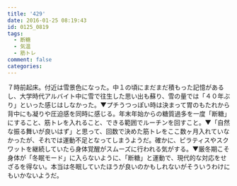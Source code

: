 ```yaml
---
title: '429'
date: 2016-01-25 08:19:43
id: 0125_0819
tags:
  - 断糖
  - 気温
  - 筋トレ  
comment: false
categories:
---
```


７時前起床。付近は雪景色になった。中１の頃にまだまだ積もった記憶があるし、大学時代アルバイト中に雪で往生した思い出も蘇り、雪の量では「４０年ぶり」といった感じはしなかった。▼プチうつっぽい時は決まって胃のもたれから背中にも凝りや圧迫感を同時に感じる。年末年始からの糖質過多を一度「断糖」にすること、筋トレを入れること、できる範囲でルーチンを回すこと。▼「自然な振る舞いが良いはず」と思って、回数で決めた筋トレをここ数ヶ月入れていなかったが、それでは運動不足となってしまうようだ。確かに、ピラティスやスクワットを継続していたら身体覚醒がスムーズに行われる気がする。▼厳冬期こそ身体が「冬眠モード」に入らないように、「断糖」と運動で、現代的な対応をせざるを得ない。本当は冬眠していたほうが良いのかもしれないがそういうわけにもいかないようだ。